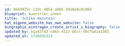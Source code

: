 ```yaml
---
id: 9669925c-c2dc-4054-a005-3910e8c0c069
blueprint: kuenstler_innen
title: 'Juliko Hanstein'
hat_eigene_website_has_own_website: false
biographie_eintragen_create_artist_s_biography: false
updated_by: b1a43fd3-c865-4122-b6cc-50cfa81a1985
updated_at: 1720291323
---
```

